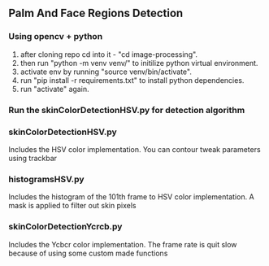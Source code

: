 ## Palm And Face Regions Detection
### Using opencv + python
<ol>
<li> after cloning repo cd into it - "cd image-processing".</li>
<li> then run "python -m venv venv/" to initilize python virtual environment.</li> 
<li> activate env by running "source venv/bin/activate".</li>
<li> run "pip install -r requirements.txt" to install python dependencies.</li>
<li> run "activate" again. </li>
</ol>

### Run the skinColorDetectionHSV.py for detection algorithm    

### skinColorDetectionHSV.py
<p>Includes the HSV color implementation. You can contour tweak parameters using trackbar</p>

### histogramsHSV.py
<p>Includes the histogram of the 101th frame to HSV color implementation. A mask is applied to filter out skin pixels</p>

### skinColorDetectionYcrcb.py
<p>Includes the Ycbcr color implementation. The frame rate is quit slow because of using some custom made functions</p>



